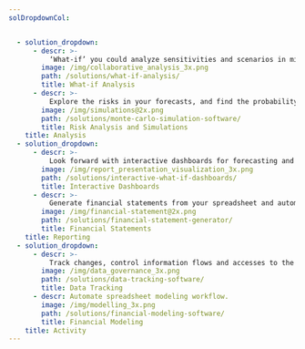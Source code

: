 ```yaml
---
solDropdownCol:


  - solution_dropdown:
      - descr: >-
          ‘What-if’ you could analyze sensitivities and scenarios in minutes?
        image: /img/collaborative_analysis_3x.png
        path: /solutions/what-if-analysis/
        title: What-if Analysis        
      - descr: >-
          Explore the risks in your forecasts, and find the probability of success. In minutes.
        image: /img/simulations@2x.png
        path: /solutions/monte-carlo-simulation-software/
        title: Risk Analysis and Simulations  
    title: Analysis
  - solution_dropdown:
      - descr: >-
          Look forward with interactive dashboards for forecasting and ‘what-if’ analysis. In minutes.
        image: /img/report_presentation_visualization_3x.png
        path: /solutions/interactive-what-if-dashboards/
        title: Interactive Dashboards
      - descr: >-
          Generate financial statements from your spreadsheet and automate financial reporting. In minutes.
        image: /img/financial-statement@2x.png
        path: /solutions/financial-statement-generator/
        title: Financial Statements
    title: Reporting
  - solution_dropdown:
      - descr: >-
          Track changes, control information flows and accesses to the model and reports.
        image: /img/data_governance_3x.png
        path: /solutions/data-tracking-software/
        title: Data Tracking
      - descr: Automate spreadsheet modeling workflow.
        image: /img/modelling_3x.png
        path: /solutions/financial-modeling-software/
        title: Financial Modeling    
    title: Activity
---
```


